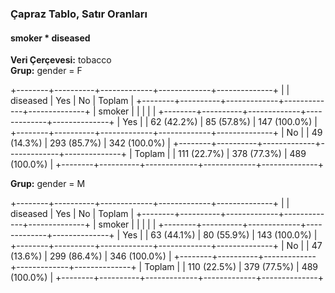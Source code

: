 ### Çapraz Tablo, Satır Oranları  
#### smoker * diseased  
**Veri Çerçevesi:** tobacco  
**Grup:** gender = F  

+--------+----------+-------------+-------------+--------------+
|        | diseased |         Yes |          No |       Toplam |
+--------+----------+-------------+-------------+--------------+
| smoker |          |             |             |              |
+--------+----------+-------------+-------------+--------------+
|    Yes |          |  62 (42.2%) |  85 (57.8%) | 147 (100.0%) |
+--------+----------+-------------+-------------+--------------+
|     No |          |  49 (14.3%) | 293 (85.7%) | 342 (100.0%) |
+--------+----------+-------------+-------------+--------------+
| Toplam |          | 111 (22.7%) | 378 (77.3%) | 489 (100.0%) |
+--------+----------+-------------+-------------+--------------+

**Grup:** gender = M  

+--------+----------+-------------+-------------+--------------+
|        | diseased |         Yes |          No |       Toplam |
+--------+----------+-------------+-------------+--------------+
| smoker |          |             |             |              |
+--------+----------+-------------+-------------+--------------+
|    Yes |          |  63 (44.1%) |  80 (55.9%) | 143 (100.0%) |
+--------+----------+-------------+-------------+--------------+
|     No |          |  47 (13.6%) | 299 (86.4%) | 346 (100.0%) |
+--------+----------+-------------+-------------+--------------+
| Toplam |          | 110 (22.5%) | 379 (77.5%) | 489 (100.0%) |
+--------+----------+-------------+-------------+--------------+
